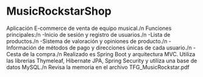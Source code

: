 # MusicRockstarShop
Aplicación E-commerce de venta de equipo musical./n
Funciones principales:/n
-Inicio de sesión y registro de usuarios./n
-Lista de productos./n
-Sistema de valoración y opiniones de producto./n
-Información de métodos de pago y direcciones únicas de cada usuario./n
-Cesta de la compra./n
Realizado es Spring Boot y arquitectura MVC. Utiliza las librerias Thymeleaf, Hibernate JPA, Spring Security y utiliza una base de datos MySQL./n
Revisa la memoria en el archivo TFG_MusicRockstar.pdf
